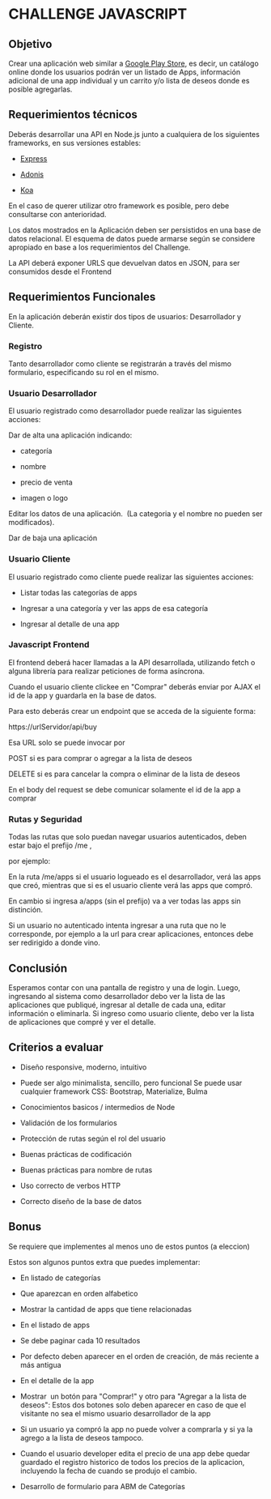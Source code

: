 CHALLENGE JAVASCRIPT
====================

Objetivo
--------

Crear una aplicación web similar a [Google Play Store](https://play.google.com/store?hl=en), es decir, un catálogo online donde los usuarios podrán ver un listado de Apps, información adicional de una app individual y un carrito y/o lista de deseos donde es posible agregarlas.

Requerimientos técnicos
-----------------------

Deberás desarrollar una API en Node.js junto a cualquiera de los siguientes frameworks, en sus versiones estables:

-   [Express](https://expressjs.com/es/)

-   [Adonis](https://adonisjs.com/)

-   [Koa](https://koajs.com/)

En el caso de querer utilizar otro framework es posible, pero debe consultarse con anterioridad.

Los datos mostrados en la Aplicación deben ser persistidos en una base de datos relacional. El esquema de datos puede armarse según se considere apropiado en base a los requerimientos del Challenge.

La API deberá exponer URLS que devuelvan datos en JSON, para ser consumidos desde el Frontend

Requerimientos Funcionales
--------------------------

En la aplicación deberán existir dos tipos de usuarios: Desarrollador y Cliente.

### Registro 

Tanto desarrollador como cliente se registrarán a través del mismo formulario, especificando su rol en el mismo.

### Usuario Desarrollador

El usuario registrado como desarrollador puede realizar las siguientes acciones: 

Dar de alta una aplicación indicando:

-   categoría 

-   nombre 

-   precio de venta

-   imagen o logo 

Editar los datos de una aplicación.  (La categoria y el nombre no pueden ser modificados). 

Dar de baja una aplicación

### Usuario Cliente 

El usuario registrado como cliente puede realizar las siguientes acciones: 

-   Listar todas las categorías de apps 

-   Ingresar a una categoría y ver las apps de esa categoría 

-   Ingresar al detalle de una app 

### Javascript Frontend 

El frontend deberá hacer llamadas a la API desarrollada, utilizando fetch o alguna librería para realizar peticiones de forma asíncrona.

Cuando el usuario cliente clickee en "Comprar" deberás enviar por AJAX el id de la app y guardarla en la base de datos.

Para esto deberás crear un endpoint que se acceda de la siguiente forma: 

https://urlServidor/api/buy 

Esa URL solo se puede invocar por 

POST si es para comprar o agregar a la lista de deseos 

DELETE si es para cancelar la compra o eliminar de la lista de deseos 

En el body del request se debe comunicar solamente el id de la app a comprar

### Rutas y Seguridad 

Todas las rutas que solo puedan navegar usuarios autenticados, deben estar bajo el prefijo /me , 

por ejemplo: 

En la ruta /me/apps si el usuario logueado es el desarrollador, verá las apps que creó, mientras que si es el usuario cliente verá las apps que compró. 

En cambio si ingresa a/apps (sin el prefijo) va a ver todas las apps sin distinción. 

Si un usuario no autenticado intenta ingresar a una ruta que no le corresponde, por ejemplo a la url para crear aplicaciones, entonces debe ser redirigido a donde vino. 

Conclusión 
-----------

Esperamos contar con una pantalla de registro y una de login. Luego, ingresando al sistema como desarrollador debo ver la lista de las aplicaciones que publiqué, ingresar al detalle de cada una, editar información o eliminarla. Si ingreso como usuario cliente, debo ver la lista de aplicaciones que compré y ver el detalle. 

Criterios a evaluar 
--------------------

-   Diseño responsive, moderno, intuitivo 

-   Puede ser algo minimalista, sencillo, pero funcional Se puede usar cualquier framework CSS: Bootstrap, Materialize, Bulma 

-   Conocimientos basicos / intermedios de Node

-   Validación de los formularios 

-   Protección de rutas según el rol del usuario

-   Buenas prácticas de codificación 

-   Buenas prácticas para nombre de rutas 

-   Uso correcto de verbos HTTP 

-   Correcto diseño de la base de datos

Bonus 
------

Se requiere que implementes al menos uno de estos puntos (a eleccion) 

Estos son algunos puntos extra que puedes implementar: 

-   En listado de categorías 

-   Que aparezcan en orden alfabetico 

-   Mostrar la cantidad de apps que tiene relacionadas

-   En el listado de apps 

-   Se debe paginar cada 10 resultados 

-   Por defecto deben aparecer en el orden de creación, de más reciente a más antigua 

-   En el detalle de la app 

-   Mostrar  un botón para "Comprar!" y otro para "Agregar a la lista de deseos": Estos dos botones solo deben aparecer en caso de que el visitante no sea el mismo usuario desarrollador de la app

-   Si un usuario ya compró la app no puede volver a comprarla y si ya la agrego a la lista de deseos tampoco.

-   Cuando el usuario developer edita el precio de una app debe quedar guardado el registro historico de todos los precios de la aplicacion, incluyendo la fecha de cuando se produjo el cambio.

-   Desarrollo de formulario para ABM de Categorías

